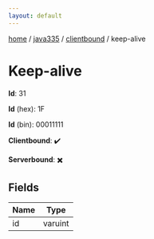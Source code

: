```yaml
---
layout: default
---
```


[home](/)  /  [java335](/protocol/java335)  /  [clientbound](/protocol/java335/clientbound)  /  keep-alive

# Keep-alive

**Id**: 31

**Id** (hex): 1F

**Id** (bin): 00011111

**Clientbound**: ✔️

**Serverbound**: ✖️

## Fields

Name | Type
---|---
id | varuint

